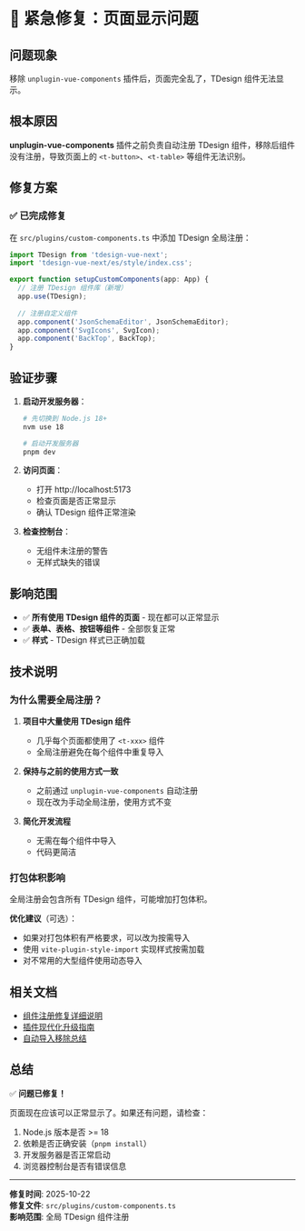 # 🚨 紧急修复：页面显示问题

## 问题现象

移除 `unplugin-vue-components` 插件后，页面完全乱了，TDesign 组件无法显示。

## 根本原因

**unplugin-vue-components** 插件之前负责自动注册 TDesign 组件，移除后组件没有注册，导致页面上的 `<t-button>`、`<t-table>` 等组件无法识别。

## 修复方案

### ✅ 已完成修复

在 `src/plugins/custom-components.ts` 中添加 TDesign 全局注册：

```typescript
import TDesign from 'tdesign-vue-next';
import 'tdesign-vue-next/es/style/index.css';

export function setupCustomComponents(app: App) {
  // 注册 TDesign 组件库（新增）
  app.use(TDesign);
  
  // 注册自定义组件
  app.component('JsonSchemaEditor', JsonSchemaEditor);
  app.component('SvgIcons', SvgIcon);
  app.component('BackTop', BackTop);
}
```

## 验证步骤

1. **启动开发服务器**：
   ```bash
   # 先切换到 Node.js 18+
   nvm use 18
   
   # 启动开发服务器
   pnpm dev
   ```

2. **访问页面**：
   - 打开 http://localhost:5173
   - 检查页面是否正常显示
   - 确认 TDesign 组件正常渲染

3. **检查控制台**：
   - 无组件未注册的警告
   - 无样式缺失的错误

## 影响范围

- ✅ **所有使用 TDesign 组件的页面** - 现在都可以正常显示
- ✅ **表单、表格、按钮等组件** - 全部恢复正常
- ✅ **样式** - TDesign 样式已正确加载

## 技术说明

### 为什么需要全局注册？

1. **项目中大量使用 TDesign 组件**
   - 几乎每个页面都使用了 `<t-xxx>` 组件
   - 全局注册避免在每个组件中重复导入

2. **保持与之前的使用方式一致**
   - 之前通过 `unplugin-vue-components` 自动注册
   - 现在改为手动全局注册，使用方式不变

3. **简化开发流程**
   - 无需在每个组件中导入
   - 代码更简洁

### 打包体积影响

全局注册会包含所有 TDesign 组件，可能增加打包体积。

**优化建议**（可选）：
- 如果对打包体积有严格要求，可以改为按需导入
- 使用 `vite-plugin-style-import` 实现样式按需加载
- 对不常用的大型组件使用动态导入

## 相关文档

- [组件注册修复详细说明](./COMPONENT_REGISTRATION_FIX.md)
- [插件现代化升级指南](./PLUGIN_MODERNIZATION.md)
- [自动导入移除总结](./AUTO_IMPORT_REMOVAL_SUMMARY.md)

## 总结

✅ **问题已修复！**

页面现在应该可以正常显示了。如果还有问题，请检查：

1. Node.js 版本是否 >= 18
2. 依赖是否正确安装（`pnpm install`）
3. 开发服务器是否正常启动
4. 浏览器控制台是否有错误信息

---

**修复时间**: 2025-10-22  
**修复文件**: `src/plugins/custom-components.ts`  
**影响范围**: 全局 TDesign 组件注册
